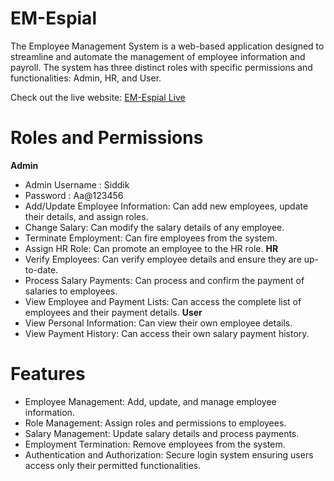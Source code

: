 # EM-Espial
The Employee Management System is a web-based application designed to streamline and automate the management of employee information and payroll. The system has three distinct roles with specific permissions and functionalities: Admin, HR, and User.

Check out the live website: [EM-Espial Live](https://em-espial.web.app/)

# Roles and Permissions
**Admin**
- Admin Username : Siddik
- Password : Aa@123456
- Add/Update Employee Information: Can add new employees, update their details, and assign roles.
- Change Salary: Can modify the salary details of any employee.
- Terminate Employment: Can fire employees from the system.
- Assign HR Role: Can promote an employee to the HR role.
**HR**
- Verify Employees: Can verify employee details and ensure they are up-to-date.
- Process Salary Payments: Can process and confirm the payment of salaries to employees.
- View Employee and Payment Lists: Can access the complete list of employees and their payment details.
**User**
- View Personal Information: Can view their own employee details.
- View Payment History: Can access their own salary payment history.

# Features
- Employee Management: Add, update, and manage employee information.
- Role Management: Assign roles and permissions to employees.
- Salary Management: Update salary details and process payments.
- Employment Termination: Remove employees from the system.
- Authentication and Authorization: Secure login system ensuring users access only their permitted functionalities.
